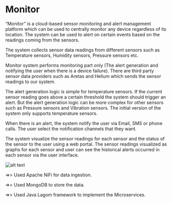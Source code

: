 # Monitor

“Monitor” is a cloud-based sensor monitoring and alert management platform which can be used
to centrally monitor any device regardless of its location. The system can be used to alert on
certain events based on the readings coming from the sensors.

The system collects sensor data readings from different sensors such as
Temperature sensors, Humidity sensors, Pressure sensors etc.

Monitor system performs monitoring part only (The alert generation and notifying the user when
there is a device failure). There are third party sensor data providers such as Aretas and Helium
which sends the sensor readings to our system.

The alert generation logic is simple for temperature sensors. If the current sensor reading goes
above a certain threshold the system should trigger an alert. But the alert generation logic can
be more complex for other sensors such as Pressure sensors and Vibration sensors. The initial
version of the system only supports temperature sensors.

When there is an alert, the system notify the user via Email, SMS or phone calls. The
user select the notification channels that they want.

The system visualize the sensor readings for each sensor and the status of the sensor to
the user using a web portal. The sensor readings visualized as graphs for each
sensor and user can see the historical alerts occurred in each sensor via the user
interface.

![alt text](https://github.com/VJFernandez123/About-Me/blob/master/Capture.JPG)


=>> Used Apache NiFi for data ingestion.

=>> Used MongoDB to store the data.

=>> Used Java Lagom framework to implement the Microservices.
